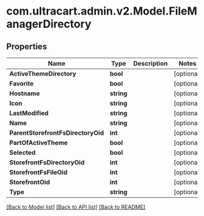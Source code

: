 
# com.ultracart.admin.v2.Model.FileManagerDirectory

## Properties

Name | Type | Description | Notes
------------ | ------------- | ------------- | -------------
**ActiveThemeDirectory** | **bool** |  | [optional] 
**Favorite** | **bool** |  | [optional] 
**Hostname** | **string** |  | [optional] 
**Icon** | **string** |  | [optional] 
**LastModified** | **string** |  | [optional] 
**Name** | **string** |  | [optional] 
**ParentStorefrontFsDirectoryOid** | **int** |  | [optional] 
**PartOfActiveTheme** | **bool** |  | [optional] 
**Selected** | **bool** |  | [optional] 
**StorefrontFsDirectoryOid** | **int** |  | [optional] 
**StorefrontFsFileOid** | **int** |  | [optional] 
**StorefrontOid** | **int** |  | [optional] 
**Type** | **string** |  | [optional] 

[[Back to Model list]](../README.md#documentation-for-models)
[[Back to API list]](../README.md#documentation-for-api-endpoints)
[[Back to README]](../README.md)

